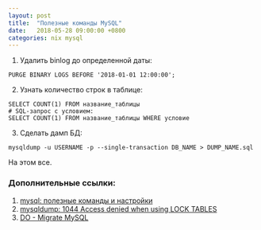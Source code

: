```yaml
---
layout: post
title:  "Полезные команды MySQL"
date:   2018-05-28 09:00:00 +0800
categories: nix mysql
---
```


1. Удалить binlog до определенной даты:
```
PURGE BINARY LOGS BEFORE '2018-01-01 12:00:00';
```
2. Узнать количество строк в таблице:
```
SELECT COUNT(1) FROM название_таблицы
# SQL-запрос с условием:
SELECT COUNT(1) FROM название_таблицы WHERE условие
```
3. Сделать дамп БД:
```
mysqldump -u USERNAME -p --single-transaction DB_NAME > DUMP_NAME.sql
```

На этом все.

### Дополнительные ссылки:
1. [mysql: полезные команды и настройки](https://proft.me/2011/07/19/mysql-poleznye-komandy-i-nastrojki/)
2. [mysqldump: 1044 Access denied when using LOCK TABLES](https://michaelrigart.be/mysqldump-1044-access-denied-using-lock-tables/)
3. [DO - Migrate MySQL](https://www.digitalocean.com/community/tutorials/how-to-migrate-a-mysql-database-between-two-servers)